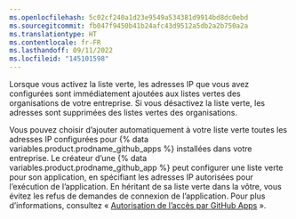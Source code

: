 ```yaml
---
ms.openlocfilehash: 5c02cf240a1d23e9549a534381d9914bd8dc0ebd
ms.sourcegitcommit: fb047f9450b41b24afc43d9512a5db2a2b750a2a
ms.translationtype: HT
ms.contentlocale: fr-FR
ms.lasthandoff: 09/11/2022
ms.locfileid: "145101598"
---
```

Lorsque vous activez la liste verte, les adresses IP que vous avez configurées sont immédiatement ajoutées aux listes vertes des organisations de votre entreprise. Si vous désactivez la liste verte, les adresses sont supprimées des listes vertes des organisations.

Vous pouvez choisir d’ajouter automatiquement à votre liste verte toutes les adresses IP configurées pour {% data variables.product.prodname_github_apps %} installées dans votre entreprise. Le créateur d’une {% data variables.product.prodname_github_app %} peut configurer une liste verte pour son application, en spécifiant les adresses IP autorisées pour l’exécution de l’application. En héritant de sa liste verte dans la vôtre, vous évitez les refus de demandes de connexion de l’application. Pour plus d’informations, consultez « [Autorisation de l’accès par GitHub Apps](#allowing-access-by-github-apps) ».
